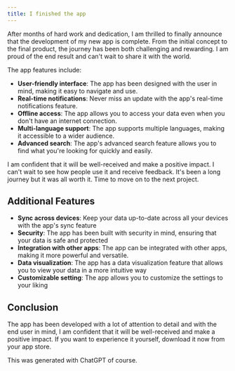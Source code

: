 ```yaml
---
title: I finished the app
---
```

After months of hard work and dedication, I am thrilled to finally announce that the development of my new app is complete. From the initial concept to the final product, the journey has been both challenging and rewarding. I am proud of the end result and can't wait to share it with the world. 

The app features include:
- **User-friendly interface**: The app has been designed with the user in mind, making it easy to navigate and use.
- **Real-time notifications**: Never miss an update with the app's real-time notifications feature.
- **Offline access**: The app allows you to access your data even when you don't have an internet connection.
- **Multi-language support**: The app supports multiple languages, making it accessible to a wider audience.
- **Advanced search**: The app's advanced search feature allows you to find what you're looking for quickly and easily.

I am confident that it will be well-received and make a positive impact. I can't wait to see how people use it and receive feedback. It's been a long journey but it was all worth it. Time to move on to the next project.

## Additional Features

- **Sync across devices**: Keep your data up-to-date across all your devices with the app's sync feature
- **Security**: The app has been built with security in mind, ensuring that your data is safe and protected
- **Integration with other apps**: The app can be integrated with other apps, making it more powerful and versatile.
- **Data visualization**: The app has a data visualization feature that allows you to view your data in a more intuitive way
- **Customizable setting**: The app allows you to customize the settings to your liking

## Conclusion

The app has been developed with a lot of attention to detail and with the end user in mind, I am confident that it will be well-received and make a positive impact. If you want to experience it yourself, download it now from your app store.

This was generated with ChatGPT of course.